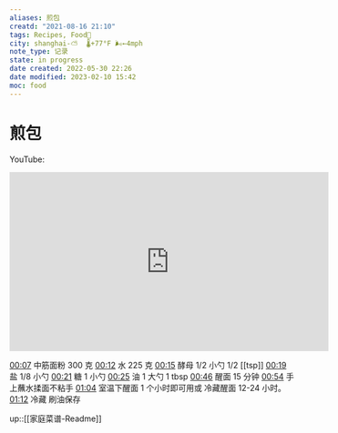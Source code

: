 ```yaml
---
aliases: 煎包
creatd: "2021-08-16 21:10"
tags: Recipes, Food🍛
city: shanghai-⛅️  🌡️+77°F 🌬️←4mph
note_type: 记录
state: in progress
date created: 2022-05-30 22:26
date modified: 2023-02-10 15:42
moc: food
---
```


# 煎包
YouTube:
<iframe width="560" height="315" src="https://www.youtube.com/embed/gwdsNkqbu8g" title="YouTube video player" frameborder="0" allow="accelerometer; autoplay; clipboard-write; encrypted-media; gyroscope; picture-in-picture" allowfullscreen></iframe>

[00:07](https://www.youtube.com/watch?v=gwdsNkqbu8g#t=7.08643) 中筋面粉 300 克 
[00:12](https://www.youtube.com/watch?v=gwdsNkqbu8g#t=12.201659) 水 225 克
[00:15](https://www.youtube.com/watch?v=gwdsNkqbu8g#t=15.704134) 酵母 1/2 小勺 1/2 [[tsp]]
[00:19](https://www.youtube.com/watch?v=gwdsNkqbu8g#t=19.018526) 盐 1/8 小勺
[00:21](https://www.youtube.com/watch?v=gwdsNkqbu8g#t=21.728217) 糖 1 小勺
[00:25](https://www.youtube.com/watch?v=gwdsNkqbu8g#t=25.096094) 油 1 大勺 1 tbsp
[00:46](https://www.youtube.com/watch?v=gwdsNkqbu8g#t=46.904963) 醒面 15 分钟 
[00:54](https://www.youtube.com/watch?v=gwdsNkqbu8g#t=54.158637) 手上蘸水揉面不粘手
[01:04](https://www.youtube.com/watch?v=gwdsNkqbu8g#t=64.432375) 室温下醒面 1 个小时即可用或 冷藏醒面 12-24 小时。
[01:12](https://www.youtube.com/watch?v=gwdsNkqbu8g#t=72.677551) 冷藏 刷油保存

up::[[家庭菜谱-Readme]]